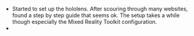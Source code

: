 - Started to set up the hololens. After scouring through many websites, found a step by step guide that seems ok. The setup takes a while though especially the Mixed Reality Toolkit configuration.
-